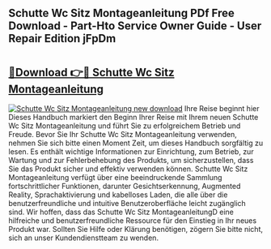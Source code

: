 ## Schutte Wc Sitz Montageanleitung PDf Free Download - Part-Hto Service Owner Guide - User Repair Edition jFpDm

# <h2><a href="http://df6k5sq.blite.top/?on=Schutte+Wc+Sitz+Montageanleitung">🔗Download 👉🔴 Schutte Wc Sitz Montageanleitung</a></h2>

[![Schutte Wc Sitz Montageanleitung new download](https://i.imgur.com/lujVjoI.png)](http://df6k5sq.blite.top/?on=Schutte+Wc+Sitz+Montageanleitung)
Ihre Reise beginnt hier Dieses Handbuch markiert den Beginn Ihrer Reise mit Ihrem neuen Schutte Wc Sitz Montageanleitung und führt Sie zu erfolgreichem Betrieb und Freude. Bevor Sie Ihr Schutte Wc Sitz Montageanleitung verwenden, nehmen Sie sich bitte einen Moment Zeit, um dieses Handbuch sorgfältig zu lesen. Es enthält wichtige Informationen zur Einrichtung, zum Betrieb, zur Wartung und zur Fehlerbehebung des Produkts, um sicherzustellen, dass Sie das Produkt sicher und effektiv verwenden können. Schutte Wc Sitz Montageanleitung verfügt über eine beeindruckende Sammlung fortschrittlicher Funktionen, darunter Gesichtserkennung, Augmented Reality, Sprachaktivierung und kabelloses Laden, die alle über die benutzerfreundliche und intuitive Benutzeroberfläche leicht zugänglich sind. Wir hoffen, dass das Schutte Wc Sitz MontageanleitungD eine hilfreiche und benutzerfreundliche Ressource für den Einstieg in Ihr neues Produkt war. Sollten Sie Hilfe oder Klärung benötigen, zögern Sie bitte nicht, sich an unser Kundendienstteam zu wenden.
